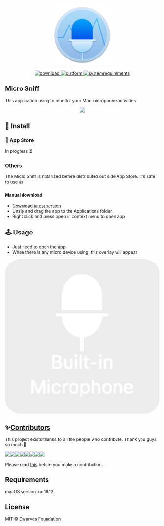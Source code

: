<p align="center">
	<img width="200" height="200" margin-right="100%" src="misc/icon.png">
</p>
<p align="center">
<a href="https://github.com/dwarvesf/Micro-Sniff/releases/latest">
 		<img src="https://img.shields.io/badge/download-latest-brightgreen.svg" alt="download">
	<a href="https://img.shields.io/badge/platform-macOS-lightgrey.svg">
 		<img src="https://img.shields.io/badge/platform-macOS-lightgrey.svg" alt="platform">
	</a>
	<a href="https://img.shields.io/badge/requirements-macOS Catalina+-ff69b4.svg">
 		<img src="https://img.shields.io/badge/requirements-macOS Sierra+-ff69b4.svg" alt="systemrequirements">
	</a>
</p>

## Micro Sniff

This application using to monitor your Mac microphone activities.

<p align="center">
	<img width="600" src="misc/guide.gif">
</p>

## 🚀 Install

###  App Store
In progress ⏳

### Others

The Micro Sniff is notarized before distributed out side App Store. It's safe to use 👍

#### Manual download

- [Download latest version](https://github.com/dwarvesf/Micro-Sniff/releases/latest)
- Unzip and drag the app to the Applications folder
- Right click and press open in context menu to open app

## 🕹 Usage

- Just need to open the app
- When there is any micro device using, this overlay will appear

<p align="center">
    <img width="600" src="misc/overlay.png">
</p>

## ✨<a href="https://github.com/dwarvesf/Micro-Sniff/graphs/contributors">Contributors</a>

This project exists thanks to all the people who contribute. Thank you guys so much 👏

[![](https://sourcerer.io/fame/phucledien/dwarvesf/Micro-Sniff/images/0)](https://sourcerer.io/fame/phucledien/dwarvesf/Micro-Sniff/links/0)[![](https://sourcerer.io/fame/phucledien/dwarvesf/Micro-Sniff/images/1)](https://sourcerer.io/fame/phucledien/dwarvesf/Micro-Sniff/links/1)[![](https://sourcerer.io/fame/phucledien/dwarvesf/Micro-Sniff/images/2)](https://sourcerer.io/fame/phucledien/dwarvesf/Micro-Sniff/links/2)[![](https://sourcerer.io/fame/phucledien/dwarvesf/Micro-Sniff/images/3)](https://sourcerer.io/fame/phucledien/dwarvesf/Micro-Sniff/links/3)[![](https://sourcerer.io/fame/phucledien/dwarvesf/Micro-Sniff/images/4)](https://sourcerer.io/fame/phucledien/dwarvesf/Micro-Sniff/links/4)[![](https://sourcerer.io/fame/phucledien/dwarvesf/Micro-Sniff/images/5)](https://sourcerer.io/fame/phucledien/dwarvesf/Micro-Sniff/links/5)[![](https://sourcerer.io/fame/phucledien/dwarvesf/Micro-Sniff/images/6)](https://sourcerer.io/fame/phucledien/dwarvesf/Micro-Sniff/links/6)[![](https://sourcerer.io/fame/phucledien/dwarvesf/Micro-Sniff/images/7)](https://sourcerer.io/fame/phucledien/dwarvesf/Micro-Sniff/links/7)

Please read [this](CONTRIBUTING.md) before you make a contribution.

## Requirements
macOS version >= 10.12

## License

MIT &copy; [Dwarves Foundation](https://github.com/dwarvesf)
